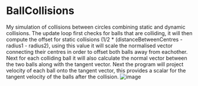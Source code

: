 # BallCollisions
My simulation of collisions between circles combining static and dynamic collisions. The update loop first checks for balls that are colliding, it will then compute the offset for static collisions (1/2 * (distanceBetweenCentres - radius1 - radius2), using this value it will scale the normalised vector connecting their centres in order to offset both balls away from eachother. Next for each colliding ball it will also calculate the normal vector between the two balls along with the tangent vector. Next the program will project velocity of each ball onto the tangent vector, this provides a scalar for the tangent velocity of the balls after the collision. 
![image](https://user-images.githubusercontent.com/63655147/155713774-f5e5a88e-2695-4ae8-b604-c94fa6464297.png)
